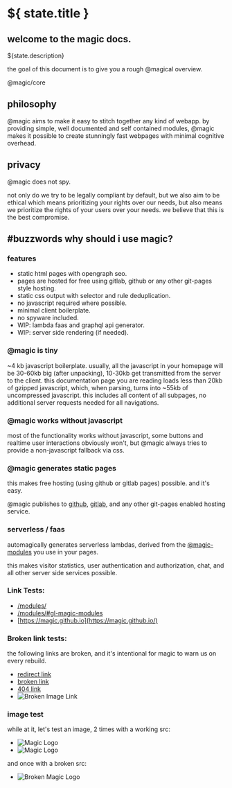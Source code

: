 # ${ state.title }

## welcome to the magic docs.

${state.description}

the goal of this document is to give you a rough @magical overview.

<GitBadges>@magic/core</GitBadges>

## philosophy

@magic aims to make it easy to stitch together any kind of webapp.
by providing simple, well documented and self contained modules,
@magic makes it possible to create stunningly fast
webpages with minimal cognitive overhead.

## privacy

@magic does not spy.

not only do we try to be legally compliant by default,
but we also aim to be ethical
which means prioritizing your rights over our needs,
but also means we prioritize the rights of your users over your needs.
we believe that this is the best compromise.

## #buzzwords why should i use magic?

### features
* static html pages with opengraph seo.
* pages are hosted for free using gitlab, github or any other git-pages style hosting.
* static css output with selector and rule deduplication.
* no javascript required where possible.
* minimal client boilerplate.
* no spyware included.
* WIP: lambda faas and graphql api generator.
* WIP: server side rendering (if needed).

### @magic is tiny

~4 kb javascript boilerplate.
usually, all the javascript in your homepage will be 30-60kb big (after unpacking),
10-30kb get transmitted from the server to the client.
this documentation page you are reading loads less than 20kb of gzipped javascript,
which, when parsing, turns into ~55kb of uncompressed javascript.
this includes all content of all subpages, no additional server requests needed for all navigations.

### @magic works without javascript

most of the functionality works without javascript,
some buttons and realtime user interactions obviously won't,
but @magic always tries to provide a non-javascript fallback via css.

### @magic generates static pages
this makes free hosting (using github or gitlab pages) possible. and it's easy.


@magic publishes to [github](https://github.com), [gitlab](https://about.gitlab.com/),
and any other git-pages enabled hosting service.

### serverless / faas

automagically generates
serverless lambdas, derived from the
[@magic-modules](https://github.com/magic-modules/)
you use in your pages.

this makes visitor statistics, user authentication and authorization,
chat, and all other server side services possible.

### Link Tests:

* [/modules/](/modules/)
* [/modules/#gl-magic-modules](/modules/#gl-magic-modules)
* [https://magic.github.io](https://magic.github.io/)

### Broken link tests:

the following links are broken, and it's intentional for magic to warn us on every rebuild.

* [redirect link](https://magic.github.io/core)
* [broken link](https://expect-error)
* [404 link](https://en.wikipedia.org/hMdYfVaKY4btraQcgD0me6RRBDnugbpJ4FLpgJgeB7)
* ![Broken Image Link](https://broken-image-link)

### image test

while at it, let's test an image, 2 times with a working src:

* ![Magic Logo](/logo.png)
* ![Magic Logo](/core/logo.png)

and once with a broken src:

* ![Broken Magic Logo](/logo23-broken.png)
